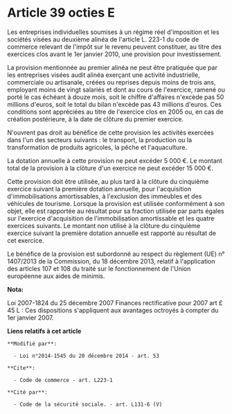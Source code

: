 # Article 39 octies E

Les entreprises individuelles soumises à un régime réel d'imposition et les sociétés visées au deuxième alinéa de l'article
L. 223-1 du code de commerce relevant de l'impôt sur le revenu peuvent constituer, au titre des exercices clos avant le 1er
janvier 2010, une provision pour investissement. 

La provision mentionnée au premier alinéa ne peut être pratiquée que par les entreprises visées audit alinéa exerçant une
activité industrielle, commerciale ou artisanale, créées ou reprises depuis moins de trois ans, employant moins de vingt
salariés et dont au cours de l'exercice, ramené ou porté le cas échéant à douze mois, soit le chiffre d'affaires n'excède pas
50 millions d'euros, soit le total du bilan n'excède pas 43 millions d'euros. Ces conditions sont appréciées au titre de
l'exercice clos en 2005 ou, en cas de création postérieure, à la date de clôture du premier exercice. 

N'ouvrent pas droit au bénéfice de cette provision les activités exercées dans l'un des secteurs suivants : le transport, la
production ou la transformation de produits agricoles, la pêche et l'aquaculture. 

La dotation annuelle à cette provision ne peut excéder 5 000 €. Le montant total de la provision à la clôture d'un exercice
ne peut excéder 15 000 €. 

Cette provision doit être utilisée, au plus tard à la clôture du cinquième exercice suivant la première dotation annuelle,
pour l'acquisition d'immobilisations amortissables, à l'exclusion des immeubles et des véhicules de tourisme. Lorsque la
provision est utilisée conformément à son objet, elle est rapportée au résultat pour sa fraction utilisée par parts égales
sur l'exercice d'acquisition de l'immobilisation amortissable et les quatre exercices suivants. Le montant non utilisé à la
clôture du cinquième exercice suivant la première dotation annuelle est rapporté au résultat de cet exercice. 

Le bénéfice de la provision est subordonné au respect du règlement (UE) n° 1407/2013 de la Commission, du 18 décembre 2013,
relatif à l'application des articles 107 et 108 du traité sur le fonctionnement de l'Union européenne aux aides de minimis.

**Nota:**

Loi 2007-1824 du 25 décembre 2007 Finances rectificative pour 2007 art £ 45 L : Ces dispositions s'appliquent aux avantages
octroyés à compter du 1er janvier 2007.

**Liens relatifs à cet article**

	**Modifié par**:

	  - Loi n°2014-1545 du 20 décembre 2014 - art. 53

	**Cite**:

	  - Code de commerce - art. L223-1

	**Cité par**:

	  - Code de la sécurité sociale. - art. L131-6 (V)
